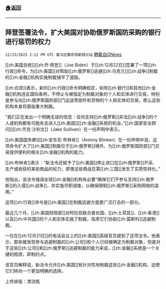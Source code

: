 ###  [:house:返回](README.md)
---


## 拜登签署法令，扩大美国对协助俄罗斯国防采购的银行进行惩罚的权力
`12/23/2023 2:12 PM UTC 喜马拉雅农场新西兰站` [轉載自GNews](https://gnews.org/articles/2144278)

[[zh:美国总统]][[zh:乔·拜登]]（Joe Biden）于[[zh:12月22日]]签署了一项[[zh:行政]]命令，为[[zh:美国]]对帮助[[zh:俄罗斯]]逃避[[zh:乌克兰]][[zh:战争]]制裁的[[zh:金融]]机构实施制裁铺平了道路。

[[zh:白宫]]表示，新的[[zh:行政]]命令明确规定，如有[[zh:银行]]和其他[[zh:金融]]机构违反国际条例，不停止与被指定为制裁对象的个人和实体进行交易，特别是参与向[[zh:俄罗斯国防部]]门运送零部件和货物的个人和实体的交易，那么这些机构本身将面临重大制裁。

"我们正在发出一个明确无误的信息：任何支持[[zh:俄罗斯]]非法[[zh:战争]]的个人或机构都有可能失去进入[[zh:美国]][[zh:金融]]系统的机会。”[[zh:国家安全顾问]][[zh:杰克·沙利文]]（Jake Sullivan）在一份声明中表示。

[[zh:美国国务卿]][[zh:安东尼·布林肯]]（Antony Blinken）在一份声明中说，这项命令扩大了[[zh:美国]]制裁位于[[zh:俄罗斯]]境外、为[[zh:俄罗斯国防部]]门交易提供便利的相关[[zh:金融]]机构的能力。

[[zh:布林肯]]表示：“新法令还赋予了[[zh:美国]]停止进口在[[zh:俄罗斯]]开采、生产或收获的某些商品的权力，即使这些商品在第[[zh:三国]]发生了实质性转化。”

他指出，该法令强调全球[[zh:金融]]机构有必要“确保它们不参与支持[[zh:俄罗斯]]的入侵[[zh:战争]]，并实施尽职调查，以确保限制[[zh:俄罗斯]]采购网络的滥用。”

这项[[zh:行政]]命令是[[zh:美国]]在制裁逃避方面更广泛打击的一部分。

最近几个月，[[zh:美国财政部]]对阿拉伯联合酋长国、[[zh:土耳其]]、[[zh:香港]]以及[[zh:中共国]]的个人和实体实施了制裁，指责它们协助[[zh:莫斯科]]逃避制裁。

一位在[[zh:12月21日]]的电话会议上的[[zh:美国]]高级官员提到了这项法令。他表示，那些被发现参与逃避制裁的[[zh:公司]]和个人已经被确定为制裁对象，但是对于这些[[zh:公司]]和[[zh:俄罗斯]]逃避制裁的能力来说，[[zh:金融]]系统是一个关键的瓶颈，即制约点。

该官员解释说，新法令允许[[zh:美国]]有针对性地制裁这些[[zh:金融]]机构，迫使它们转向一个更加明确的选择。

上传排版：漂流瓶
